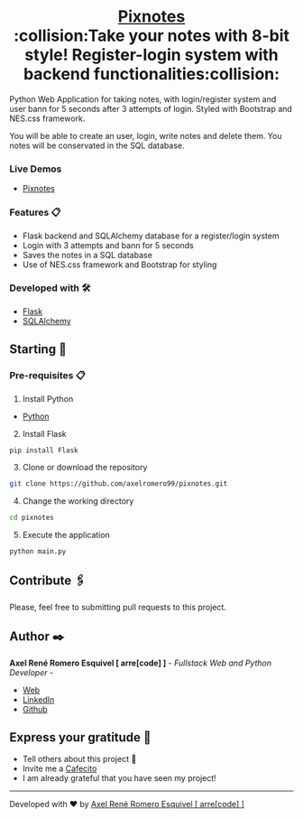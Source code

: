 <h1 align="center" style="border-bottom: none">
    <b>
        <a href="https://pixnotes.herokuapp.com/">Pixnotes</a><br>
    </b>
 :collision:Take your notes with 8-bit style! Register-login system with backend functionalities:collision:<br>

</h1>

Python Web Application for taking notes, with login/register system and user bann for 5 seconds after 3 attempts of login. Styled with Bootstrap and NES.css framework.

You will be able to create an user, login, write notes and delete them. You notes will be conservated in the SQL database.


### Live Demos 
* [Pixnotes](https://pixnotes.herokuapp.com/login?next=%2F)

### Features 📋
* Flask backend and SQLAlchemy database for a register/login system
* Login with 3 attempts and bann for 5 seconds
* Saves the notes in a SQL database
* Use of NES.css framework and Bootstrap for styling

### Developed with 🛠️

* [Flask](https://flask.palletsprojects.com/en/2.0.x/)
* [SQLAlchemy](https://www.sqlalchemy.org/)

## Starting 🚀


### Pre-requisites 📋
1. Install Python
* [Python](https://www.python.org/)

2. Install Flask

```bash
pip install Flask
```

3. Clone or download the repository 

```bash
git clone https://github.com/axelromero99/pixnotes.git
```

4. Change the working directory

```bash
cd pixnotes
```

5. Execute the application 
```bash
python main.py
```

## Contribute 🖇️

Please, feel free to submitting pull requests to this project.

## Author ✒️

**Axel René Romero Esquivel [ arre[code] ]** - *Fullstack Web and Python Developer* - 

* [Web](https://www.arrecode.com) 
* [LinkedIn](https://www.linkedin.com/in/arrecode/)
* [Github](https://github.com/axelromero99)

## Express your gratitude 🎁

* Tell others about this project 📢
* Invite me a [Cafecito](https://cafecito.app/arrecode)
* I am already grateful that you have seen my project!


---
Developed with ❤️ by [Axel René Romero Esquivel [ arre[code] ]](https:www.arrecode.com) 
